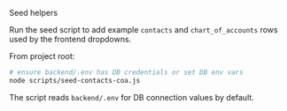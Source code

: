 Seed helpers

Run the seed script to add example `contacts` and `chart_of_accounts` rows used by the frontend dropdowns.

From project root:

```bash
# ensure backend/.env has DB credentials or set DB env vars
node scripts/seed-contacts-coa.js
```

The script reads `backend/.env` for DB connection values by default.